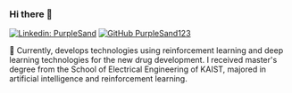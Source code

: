 ### Hi there 👋

[![Linkedin: PurpleSand](https://img.shields.io/badge/-Yongjun%20Cho-blueviolet?style=flat-square&logo=Linkedin&logoColor=white&link=https://www.linkedin.com/in/purplesand/)](https://www.linkedin.com/in/purplesand/)
[![GitHub PurpleSand123](https://img.shields.io/github/followers/PurpleSand123?label=follow&style=social)](https://github.com/PurpleSand123)

🔭 Currently, develops technologies using reinforcement learning and deep learning technologies for the new drug development. I received master's degree from the School of Electrical Engineering of KAIST, majored in artificial intelligence and reinforcement learning.

<!--
**PurpleSand123/PurpleSand123** is a ✨ _special_ ✨ repository because its `README.md` (this file) appears on your GitHub profile

[![PurpleSand123's GitHub stats](https://github-readme-stats.vercel.app/api?username=PurpleSand123)](https://github.com/PurpleSand123/github-readme-stats)

Here are some ideas to get you started:

- 🔭 I’m currently working on ...
- 🌱 I’m currently learning ...
- 👯 I’m looking to collaborate on ...
- 🤔 I’m looking for help with ...
- 💬 Ask me about ...
- 📫 How to reach me: ...
- 😄 Pronouns: ...
- ⚡ Fun fact: ...
-->
